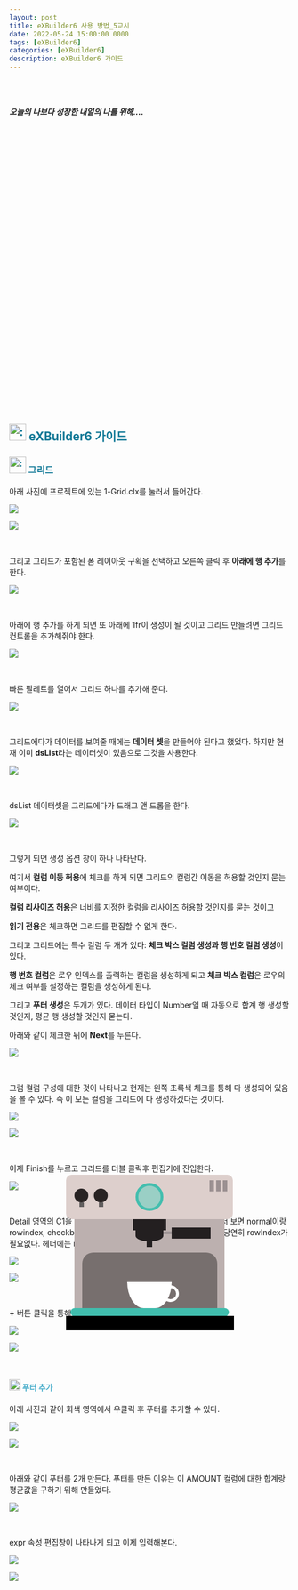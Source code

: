 ```yaml
---
layout: post
title: eXBuilder6 사용 방법_5교시
date: 2022-05-24 15:00:00 0000
tags: [eXBuilder6]
categories: [eXBuilder6]
description: eXBuilder6 가이드
---
```


<br><br>

_**오늘의 나보다 성장한 내일의 나를 위해....**_

<br>

<br><br>

<style>
.containercoffee {
  width: 300px;
  height: 280px;
  position: relative;
  top: calc(50% - 140px);
  left: calc(50% - 150px);
}
.coffee-header {
  width: 100%;
  height: 80px;
  position: absolute;
  top: 0;
  left: 0;
  background-color: #ddcfcc;
  border-radius: 10px;
}
.coffee-header__buttons {
  width: 25px;
  height: 25px;
  position: absolute;
  top: 25px;
  background-color: #282323;
  border-radius: 50%;
}
.coffee-header__buttons::after {
  content: "";
  width: 8px;
  height: 8px;
  position: absolute;
  bottom: -8px;
  left: calc(50% - 4px);
  background-color: #615e5e;
}
.coffee-header__button-one {
  left: 15px;
}
.coffee-header__button-two {
  left: 50px;
}
.coffee-header__display {
  width: 50px;
  height: 50px;
  position: absolute;
  top: calc(50% - 25px);
  left: calc(50% - 25px);
  border-radius: 50%;
  background-color: #9acfc5;
  border: 5px solid #43beae;
  box-sizing: border-box;
}
.coffee-header__details {
  width: 8px;
  height: 20px;
  position: absolute;
  top: 10px;
  right: 10px;
  background-color: #9b9091;
  box-shadow: -12px 0 0 #9b9091, -24px 0 0 #9b9091;
}
.coffee-medium {
  width: 90%;
  height: 160px;
  position: absolute;
  top: 80px;
  left: calc(50% - 45%);
  background-color: #bcb0af;
}
.coffee-medium:before {
  content: "";
  width: 90%;
  height: 100px;
  background-color: #776f6e;
  position: absolute;
  bottom: 0;
  left: calc(50% - 45%);
  border-radius: 20px 20px 0 0;
}
.coffe-medium__exit {
  width: 60px;
  height: 20px;
  position: absolute;
  top: 0;
  left: calc(50% - 30px);
  background-color: #231f20;
}
.coffe-medium__exit::before {
  content: "";
  width: 50px;
  height: 20px;
  border-radius: 0 0 50% 50%;
  position: absolute;
  bottom: -20px;
  left: calc(50% - 25px);
  background-color: #231f20;
}
.coffe-medium__exit::after {
  content: "";
  width: 10px;
  height: 10px;
  position: absolute;
  bottom: -30px;
  left: calc(50% - 5px);
  background-color: #231f20;
}
.coffee-medium__arm {
  width: 70px;
  height: 20px;
  position: absolute;
  top: 15px;
  right: 25px;
  background-color: #231f20;
}
.coffee-medium__arm::before {
  content: "";
  width: 15px;
  height: 5px;
  position: absolute;
  top: 7px;
  left: -15px;
  background-color: #9e9495;
}
.coffee-medium__cup {
  width: 80px;
  height: 47px;
  position: absolute;
  bottom: 0;
  left: calc(50% - 40px);
  background-color: #FFF;
  border-radius: 0 0 70px 70px / 0 0 110px 110px;
}
.coffee-medium__cup::after {
  content: "";
  width: 20px;
  height: 20px;
  position: absolute;
  top: 6px;
  right: -13px;
  border: 5px solid #FFF;
  border-radius: 50%;
}
@keyframes liquid {
  0% {
    height: 0px;  
    opacity: 1;
  }
  5% {
    height: 0px;  
    opacity: 1;
  }
  20% {
    height: 62px;  
    opacity: 1;
  }
  95% {
    height: 62px;
    opacity: 1;
  }
  100% {
    height: 62px;
    opacity: 0;
  }
}
.coffee-medium__liquid {
  width: 6px;
  height: 63px;
  opacity: 0;
  position: absolute;
  top: 50px;
  left: calc(50% - 3px);
  background-color: #74372b;
  animation: liquid 4s 4s linear infinite;
}
.coffee-medium__smoke {
  width: 8px;
  height: 20px;
  position: absolute;  
  border-radius: 5px;
  background-color: #b3aeae;
}
@keyframes smokeOne {
  0% {
    bottom: 20px;
    opacity: 0;
  }
  40% {
    bottom: 50px;
    opacity: .5;
  }
  80% {
    bottom: 80px;
    opacity: .3;
  }
  100% {
    bottom: 80px;
    opacity: 0;
  }
}
@keyframes smokeTwo {
  0% {
    bottom: 40px;
    opacity: 0;
  }
  40% {
    bottom: 70px;
    opacity: .5;
  }
  80% {
    bottom: 80px;
    opacity: .3;
  }
  100% {
    bottom: 80px;
    opacity: 0;
  }
}
.coffee-medium__smoke-one {
  opacity: 0;
  bottom: 50px;
  left: 102px;
  animation: smokeOne 3s 4s linear infinite;
}
.coffee-medium__smoke-two {
  opacity: 0;
  bottom: 70px;
  left: 118px;
  animation: smokeTwo 3s 5s linear infinite;
}
.coffee-medium__smoke-three {
  opacity: 0;
  bottom: 65px;
  right: 118px;
  animation: smokeTwo 3s 6s linear infinite;
}
.coffee-medium__smoke-for {
  opacity: 0;
  bottom: 50px;
  right: 102px;
  animation: smokeOne 3s 5s linear infinite;
}
.coffee-footer {
  width: 95%;
  height: 15px;
  position: absolute;
  bottom: 25px;
  left: calc(50% - 47.5%);
  background-color: #41bdad;
  border-radius: 10px;
}
.coffee-footer::after {
  content: "";
  width: 106%;
  height: 26px;
  position: absolute;
  bottom: -25px;
  left: -8px;
  background-color: #000;
}
</style>

<div class="containercoffee">
    <div class="coffee-header">
      <div class="coffee-header__buttons coffee-header__button-one"></div>
      <div class="coffee-header__buttons coffee-header__button-two"></div>
      <div class="coffee-header__display"></div>
      <div class="coffee-header__details"></div>
    </div>
    <div class="coffee-medium">
      <div class="coffe-medium__exit"></div>
      <div class="coffee-medium__arm"></div>
      <div class="coffee-medium__liquid"></div>
      <div class="coffee-medium__smoke coffee-medium__smoke-one"></div>
      <div class="coffee-medium__smoke coffee-medium__smoke-two"></div>
      <div class="coffee-medium__smoke coffee-medium__smoke-three"></div>
      <div class="coffee-medium__smoke coffee-medium__smoke-for"></div>
      <div class="coffee-medium__cup"></div>
    </div>
    <div class="coffee-footer"></div>
</div>

<br><br><br><br><br><br><br><br>

<h2 style="color:#107896;  font-weight:bold">
<img class="emoji" title=":pushpin:" alt=":pushpin:" src="https://github.githubassets.com/images/icons/emoji/unicode/270f.png" height="30" width="30"> eXBuilder6 가이드
</h2>

<h3 style="color:#107896;  font-weight:bold">
<img class="emoji" title=":pushpin:" alt=":pushpin:" src="https://github.githubassets.com/images/icons/emoji/unicode/1f4cc.png" height="30" width="30"> 그리드
</h3>

아래 사진에 프로젝트에 있는 1-Grid.clx를 눌러서 들어간다.

![](/images/eXbuilder6/2022-05-26-13-19-41.png?style=centerme)

![](/images/eXbuilder6/2022-05-26-13-19-28.png?style=centerme)

<br>

그리고 그리드가 포함된 폼 레이아웃 구획을 선택하고 오른쪽 클릭 후 **아래에 행 추가**를 한다.

![](/images/eXbuilder6/2022-05-26-13-20-44.png?style=centerme)

<br>

아래에 행 추가를 하게 되면 또 아래에 1fr이 생성이 될 것이고 그리드 만들려면 그리드 컨트롤을 추가해줘야 한다.

![](/images/eXbuilder6/2022-05-26-13-23-40.png?style=centerme)

<br>

빠른 팔레트를 열어서 그리드 하나를 추가해 준다.

![](/images/eXbuilder6/2022-05-26-13-24-11.png?style=centerme)

<br>

 그리드에다가 데이터를 보여줄 때에는 **데이터 셋**을 만들어야 된다고 했었다. 하지만 현재 이미 **dsList**라는 데이터셋이 있음으로 그것을 사용한다.

![](/images/eXbuilder6/2022-05-26-13-25-23.png?style=centerme)

<br>

dsList 데이터셋을 그리드에다가 드래그 앤 드롭을 한다.

![](/images/eXbuilder6/2022-05-26-13-26-35.png?style=centerme)

<br>

그렇게 되면 생성 옵션 창이 하나 나타난다. 

여기서 **컬럼 이동 허용**에 체크를 하게 되면 그리드의 컬럼간 이동을 허용할 것인지 묻는 여부이다.

**컬럼 리사이즈 허용**은 너비를 지정한 컬럼을 리사이즈 허용할 것인지를 묻는 것이고

**읽기 전용**은 체크하면 그리드를 편집할 수 없게 한다.

그리고 그리드에는 특수 컬럼 두 개가 있다: **체크 박스 컬럼 생성과 행 번호 컬럼 생성**이 있다.

**행 번호 컬럼**은 로우 인덱스를 출력하는 컬럼을 생성하게 되고 **체크 박스 컬럼**은 로우의 체크 여부를 설정하는 컬럼을 생성하게 된다.

그리고 **푸터 생성**은 두개가 있다. 데이터 타입이 Number일 때 자동으로 합계 행 생성할 것인지, 평균 행 생성할 것인지 묻는다.

아래와 같이 체크한 뒤에 **Next**를 누른다.

![](/images/eXbuilder6/2022-05-26-13-30-27.png?style=centerme)

<br>

그럼 컬럼 구성에 대한 것이 나타나고 현재는 왼쪽 초록색 체크를 통해 다 생성되어 있음을 볼 수 있다. 즉 이 모든 컬럼을 그리드에 다 생성하겠다는 것이다. 

![](/images/eXbuilder6/2022-05-26-13-30-58.png?style=centerme)

![](/images/eXbuilder6/2022-05-26-13-32-44.png?style=centerme)

<br>

이제 Finish를 누르고 그리드를 더블 클릭후 편집기에 진입한다.

![](/images/eXbuilder6/2022-05-26-13-33-52.png?style=centerme)

<br>

Detail 영역의 C1을 클릭한 상태에서 columnType를 더블 클릭해서 보면 normal이랑 rowindex, checkbox로 3가지 항목이 존재한다. Header(H0)는 당연히 rowIndex가 필요없다. 헤더에는 rowindex 항목이 없고 detail에만 존재한다.

![](/images/eXbuilder6/2022-05-26-13-36-10.png?style=centerme)

![](/images/eXbuilder6/2022-05-26-13-36-42.png?style=centerme)

<br>

**+** 버튼 클릭을 통해 컬럼 추가가 가능하다. 

![](/images/eXbuilder6/2022-05-26-13-38-21.png?style=centerme)

![](/images/eXbuilder6/2022-05-26-13-39-10.png?style=centerme)

<br>

<h4 style="color:#43ABC9;  font-weight:bold">
<img class="emoji" title=":pushpin:" alt=":pushpin:" src="https://github.githubassets.com/images/icons/emoji/unicode/1f50e.png" height="20" width="20"> 푸터 추가
</h4>

아래 사진과 같이 회색 영역에서 우클릭 후 푸터를 추가할 수 있다.

![](/images/eXbuilder6/2022-05-26-14-02-14.png?style=centerme)

![](/images/eXbuilder6/2022-05-26-14-02-36.png?style=centerme)

<br>

아래와 같이 푸터를 2개 만든다. 푸터를 만든 이유는 이 AMOUNT 컬럼에 대한 합계랑 평균값을 구하기 위해 만들었다.

![](/images/eXbuilder6/2022-05-26-14-02-50.png?style=centerme)

<br>

expr 속성 편집창이 나타나게 되고 이제 입력해본다.

![](/images/eXbuilder6/2022-05-26-14-04-10.png?style=centerme)

![](/images/eXbuilder6/2022-05-26-14-04-25.png?style=centerme)

<br>

